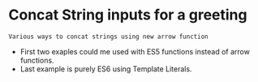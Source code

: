 # Concat String inputs for a greeting

    Various ways to concat strings using new arrow function

- First two exaples could me used with ES5 functions instead of arrow functions.
- Last example is purely ES6 using Template Literals.
